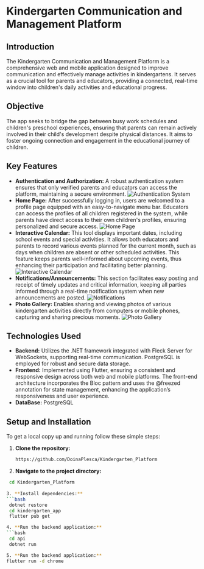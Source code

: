 # Kindergarten Communication and Management Platform

## Introduction
The Kindergarten Communication and Management Platform is a comprehensive web and mobile application designed to improve communication and effectively manage activities in kindergartens. It serves as a crucial tool for parents and educators, providing a connected, real-time window into children's daily activities and educational progress.

## Objective
The app seeks to bridge the gap between busy work schedules and children's preschool experiences, ensuring that parents can remain actively involved in their child's development despite physical distances. It aims to foster ongoing connection and engagement in the educational journey of children.

## Key Features
- **Authentication and Authorization:** A robust authentication system ensures that only verified parents and educators can access the platform, maintaining a secure environment. ![Authentication System](path/to/figure1.png)
- **Home Page:** After successfully logging in, users are welcomed to a profile page equipped with an easy-to-navigate menu bar. Educators can access the profiles of all children registered in the system, while parents have direct access to their own children's profiles, ensuring personalized and secure access. ![Home Page](path/to/figure2.png)
- **Interactive Calendar:** This tool displays important dates, including school events and special activities. It allows both educators and parents to record various events planned for the current month, such as days when children are absent or other scheduled activities. This feature keeps parents well-informed about upcoming events, thus enhancing their participation and facilitating better planning. ![Interactive Calendar](path/to/figure3.png)
- **Notifications/Announcements:** This section facilitates easy posting and receipt of timely updates and critical information, keeping all parties informed through a real-time notification system when new announcements are posted. ![Notifications](path/to/figure5.png)
- **Photo Gallery:** Enables sharing and viewing photos of various kindergarten activities directly from computers or mobile phones, capturing and sharing precious moments. ![Photo Gallery](path/to/figure7.png)

## Technologies Used
- **Backend:** Utilizes the .NET framework integrated with Fleck Server for WebSockets, supporting real-time communication. PostgreSQL is employed for robust and secure data storage.
- **Frontend:** Implemented using Flutter, ensuring a consistent and responsive design across both web and mobile platforms. The front-end architecture incorporates the Bloc pattern and uses the @freezed annotation for state management, enhancing the application’s responsiveness and user experience.
- **DataBase:** PostgreSQL

## Setup and Installation
To get a local copy up and running follow these simple steps:

1. **Clone the repository:**
   ```bash
   https://github.com/DoinaPlesca/Kindergarten_Platform
   
2. **Navigate to the project directory:**
  ```bash
   cd Kindergarten_Platform
    
3. **Install dependencies:**
  ```bash
   dotnet restore
   cd kindergarten_app
   flutter pub get

4. **Run the backend application:**
 ```bash
   cd api
   dotnet run

5. **Run the backend application:**
flutter run -d chrome